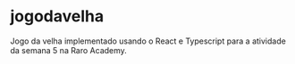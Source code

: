 # jogodavelha
Jogo da velha implementado usando o React e Typescript para a atividade da semana 5 na Raro Academy.
